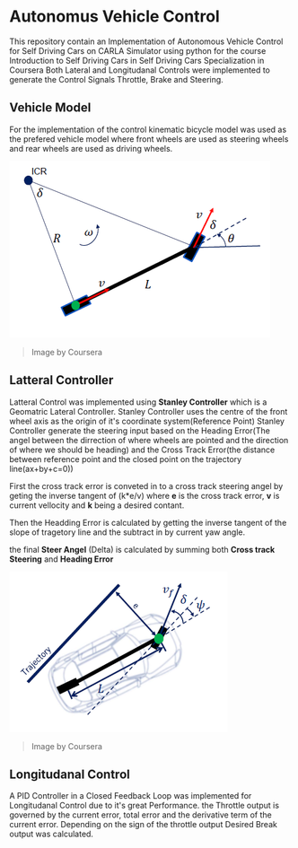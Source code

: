 # Autonomus Vehicle Control
This repository contain an Implementation of Autonomous Vehicle Control for Self Driving Cars on CARLA Simulator using python for the course Introduction to Self Driving Cars in Self Driving Cars Specialization in Coursera
Both Lateral and Longitudanal Controls were implemented to generate the Control Signals Throttle, Brake and Steering.

## Vehicle Model
For the implementation of the control kinematic bicycle model was used as the prefered vehicle model where front wheels are used as steering wheels and rear wheels are used as driving wheels.

![Vehicle Model](https://github.com/Chumsy0725/Autonomous-Vehicle-Control/blob/main/Images/Bicycle%20model.png)
>Image by Coursera

## Latteral Controller
Latteral Control was implemented using **Stanley Controller** which is a Geomatric Lateral Controller.
Stanley Controller uses the centre of the front wheel axis as the origin of it's coordinate system(Reference Point)
Stanley Controller generate the steering input based on the Heading Error(The angel between the dirrection of where wheels are pointed and the direction of where we should be heading) and the Cross Track Error(the distance between reference point and the closed point on the trajectory line(ax+by+c=0))

First the cross track error is conveted in to a cross track steering angel by geting the inverse tangent of (k*e/v) where **e** is the cross track error, **v** is current vellocity and **k** being a desired contant.

Then the Headding Error is calculated by getting the inverse tangent of the slope of tragetory line and the subtract in by current yaw angle.

the final **Steer Angel** (Delta) is calculated by summing both **Cross track Steering** and **Heading Error**

![Latteral Control](https://github.com/Chumsy0725/Autonomous-Vehicle-Control/blob/main/Images/Stanley%20controller.png)
> Image by Coursera

## Longitudanal Control
A PID Controller in a Closed Feedback Loop was implemented for Longitudanal Control due to it's great Performance. 
the Throttle output is  governed by the current error, total error and the derivative term of the current error. Depending on the sign of the throttle output Desired Break output was calculated.


